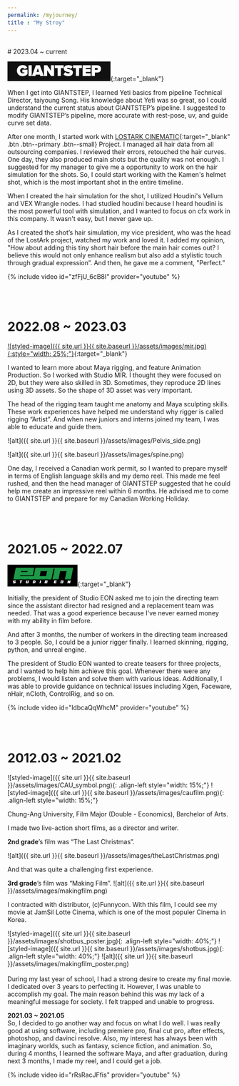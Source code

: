 ```yaml
---
permalink: /myjourney/
title : "My Stroy"
---
```

<br/>
# 2023.04 ~ current

[![FLipkart](/assets/images/GS.png)](https://www.giantstep.co.kr){:target="_blank"}

When I get into GIANTSTEP, I learned Yeti basics from pipeline Technical Director, taiyoung Song. His knowledge about Yeti was so great, so I could understand the current status about GIANTSTEP’s pipeline. I suggested to modify GIANTSTEP’s pipeline, more accurate with rest-pose, uv, and guide curve set data.

After one month, I started work with [LOSTARK CINEMATIC](https://www.youtube.com/watch?v=jOvTuiwLcuI){:target="_blank" .btn .btn--primary .btn--small} Project. I managed all hair data from all outsourcing companies. I reviewed their errors, retouched the hair curves. One day, they also produced main shots but the quality was not enough. I suggested for my manager to give me a opportunity to work on the hair simulation for the shots. So, I could start working with the Kamen's helmet shot, which is the most important shot in the entire timeline.

When I created the hair simulation for the shot, I utilized Houdini's Vellum and VEX Wrangle nodes. I had studied houdini because I heard houdini is the most powerful tool with simulation, and I wanted to focus on cfx work in this company. It wasn't easy, but I never gave up. 

As I created the shot’s hair simulation, my vice president, who was the head of the LostArk project, watched my work and loved it. I added my opinion, "How about adding this tiny short hair before the main hair comes out? I believe this would not only enhance realism but also add a stylistic touch through gradual expression”. And then, he gave me a comment, "Perfect.”

{% include video id="zfFjU_6cB8I" provider="youtube" %}

<br/><br/>
# 2022.08 ~ 2023.03
[![styled-image]({{ site.url }}{{ site.baseurl }}/assets/images/mir.jpg){:style="width: 25%;"}](https://www.studiomir.co.kr/en/index.php){:target="_blank"}


I wanted to learn more about Maya rigging, and feature Animation Production. So I worked with Studio MIR. I thought they were focused on 2D, but they were also skilled in 3D. Sometimes, they reproduce 2D lines using 3D assets. So the shape of 3D asset was very important.

The head of the rigging team taught me anatomy and Maya sculpting skills. These work experiences have helped me understand why rigger is called rigging “Artist”. And when new juniors and interns joined my team, I was able to educate and guide them.

![alt]({{ site.url }}{{ site.baseurl }}/assets/images/Pelvis_side.png)

![alt]({{ site.url }}{{ site.baseurl }}/assets/images/spine.png)

One day, I received a Canadian work permit, so I wanted to prepare myself in terms of English language skills and my demo reel. This made me feel rushed, and then the head manager of GIANTSTEP suggested that he could help me create an impressive reel within 6 months. He advised me to come to GIANTSTEP and prepare for my Canadian Working Holiday.


<br/><br/>
# 2021.05 ~ 2022.07

[![FLipkart](/assets/images/eon.png)](https://www.studioeon.com){:target="_blank"}

Initially, the president of Studio EON asked me to join the directing team since the assistant director had resigned and a replacement team was needed. That was a good experience because I've never earned money with my ability in film before.

And after 3 months, the number of workers in the directing team increased to 3 people. So, I could be a junior rigger finally. I learned skinning, rigging, python, and unreal engine.

The president of Studio EON wanted to create teasers for three projects, and I wanted to help him achieve this goal. Whenever there were any problems, I would listen and solve them with various ideas. Additionally, I was able to provide guidance on technical issues including Xgen, Faceware, nHair, nCloth, ControlRig, and so on.

{% include video id="ldbcaQqWhcM" provider="youtube" %}

<br/><br/>
# 2012.03 ~ 2021.02

![styled-image]({{ site.url }}{{ site.baseurl }}/assets/images/CAU_symbol.png){: .align-left style="width: 15%;"}
![styled-image]({{ site.url }}{{ site.baseurl }}/assets/images/caufilm.png){: .align-left style="width: 15%;"}  

Chung-Ang University, Film Major (Double - Economics), Barchelor of Arts.

I made two live-action short films, as a director and writer.

**2nd grade**’s film was “The Last Christmas”.

![alt]({{ site.url }}{{ site.baseurl }}/assets/images/theLastChristmas.png)

And that was quite a challenging first experience.

**3rd grade**’s film was “Making Film”.
![alt]({{ site.url }}{{ site.baseurl }}/assets/images/makingfilm.png)

I contracted with distributor, (c)Funnycon. 
With this film, I could see my movie at JamSil Lotte Cinema, which is one of the most populer Cinema in Korea.

![styled-image]({{ site.url }}{{ site.baseurl }}/assets/images/shotbus_poster.jpg){: .align-left style="width: 40%;"}
![styled-image]({{ site.url }}{{ site.baseurl }}/assets/images/shotbus.jpg){: .align-left style="width: 40%;"}
![alt]({{ site.url }}{{ site.baseurl }}/assets/images/makingfilm_poster.png)
<br/><br/>
During my last year of school, I had a strong desire to create my final movie. I dedicated over 3 years to perfecting it. However, I was unable to accomplish my goal. The main reason behind this was my lack of a 
meaningful message for society. I felt trapped and unable to progress.

**2021.03 ~ 2021.05**<br/>
So, I decided to go another way and focus on what I do well. I was really good at using software, including premiere pro, final cut pro, after effects, photoshop, and davinci resolve. Also, my interest has always been with imaginary worlds, such as fantasy, science fiction, and animation. So, during 4 months, I learned the software Maya, and after graduation, during next 3 months, I made my reel, and I could get a job.

{% include video id="rRsRacJFfis" provider="youtube" %}


